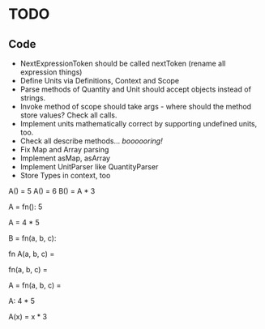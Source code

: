 # TODO

## Code

* NextExpressionToken should be called nextToken (rename all expression things)
* Define Units via Definitions, Context and Scope
* Parse methods of Quantity and Unit should accept objects instead of strings.
* Invoke method of scope should take args - where should the method store values? Check all calls.
* Implement units mathematically correct by supporting undefined units, too.
* Check all describe methods... *boooooring!*
* Fix Map and Array parsing
* Implement asMap, asArray
* Implement UnitParser like QuantityParser
* Store Types in context, too

A() = 5
A() = 6
B() = A * 3

A = fn(): 5


A = 4 * 5

B = fn(a, b, c):  

fn A(a, b, c) =

fn(a, b, c) = 

A = fn(a, b, c) = 

A: 4 * 5


A(x) = x * 3




